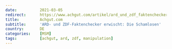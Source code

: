 ```yaml
---
date:          2021-03-05
redirect:      https://www.achgut.com/artikel/ard_und_zdf_faktenchecker_erwischt_die_schamlosen
title:         Achgut.com
subtitle:      'ARD- und ZDF-Faktenchecker erwischt: Die Schamlosen'
country:       DE
categories:    [MSM]
tags:          [achgut, ard, zdf, manipulation]
---
```

